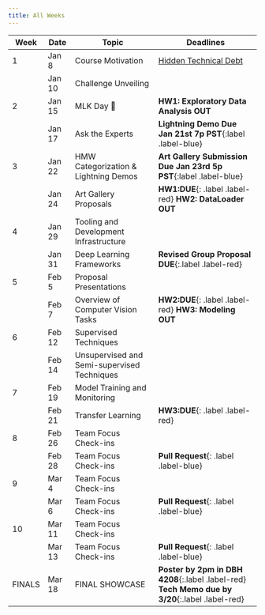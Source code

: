 ```yaml
---
title: All Weeks
---
```

|  Week  | Date | Topic | Deadlines |
|--------|------|-------|-----------|
| 1      | Jan 8 | Course Motivation | [Hidden Technical Debt](https://proceedings.neurips.cc/paper_files/paper/2015/file/86df7dcfd896fcaf2674f757a2463eba-Paper.pdf)|
|        | Jan 10 | Challenge Unveiling | |
| 2      | Jan 15 | MLK Day 🎉 |**HW1: Exploratory Data Analysis OUT**|
|        | Jan 17 | Ask the Experts |**Lightning Demo Due Jan 21st 7p PST**{:label .label-blue} |
| 3      | Jan 22 | HMW Categorization & Lightning Demos |**Art Gallery Submission Due Jan 23rd 5p PST**{:label .label-blue} |
|        | Jan 24 | Art Gallery Proposals |**HW1:DUE**{: .label .label-red} **HW2: DataLoader OUT**|
| 4      | Jan 29 | Tooling and Development Infrastructure | |
|        | Jan 31 | Deep Learning Frameworks |**Revised Group Proposal DUE**{:.label .label-red} |
| 5      | Feb 5 | Proposal Presentations | |
|        | Feb 7 | Overview of Computer Vision Tasks |**HW2:DUE**{: .label .label-red} **HW3: Modeling OUT**|
| 6      | Feb 12 | Supervised Techniques  | |
|        | Feb 14 | Unsupervised and Semi-supervised Techniques | |
| 7      | Feb 19 | Model Training and Monitoring | |
|        | Feb 21 | Transfer Learning |**HW3:DUE**{: .label .label-red} |
| 8      | Feb 26 | Team Focus Check-ins | |
|        | Feb 28 | Team Focus Check-ins |**Pull Request**{: .label .label-blue} |
| 9      | Mar 4 | Team Focus Check-ins | |
|        | Mar 6 | Team Focus Check-ins |**Pull Request**{: .label .label-blue} |
| 10     | Mar 11 | Team Focus Check-ins | |
|        | Mar 13 | Team Focus Check-ins |**Pull Request**{: .label .label-blue} |
| FINALS | Mar 18 | FINAL SHOWCASE |**Poster by 2pm in DBH 4208**{:.label .label-red} **Tech Memo due by 3/20**{:.label .label-red}|